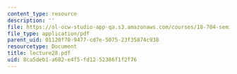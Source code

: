 ```yaml
---
content_type: resource
description: ''
file: https://ol-ocw-studio-app-qa.s3.amazonaws.com/courses/18-704-seminar-in-algebra-and-number-theory-rational-points-on-elliptic-curves-fall-2004/8ca5deb1a682e4f5fd1252386f1f2f76_lecture28.pdf
file_type: application/pdf
parent_uid: 01120f78-9477-cd7e-5075-23f35874c938
resourcetype: Document
title: lecture28.pdf
uid: 8ca5deb1-a682-e4f5-fd12-52386f1f2f76
---
```

